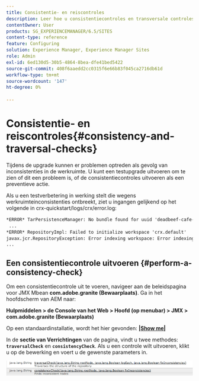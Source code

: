 ```yaml
---
title: Consistentie- en reiscontroles
description: Leer hoe u consistentiecontroles en transversale controles uitvoert.
contentOwner: User
products: SG_EXPERIENCEMANAGER/6.5/SITES
content-type: reference
feature: Configuring
solution: Experience Manager, Experience Manager Sites
role: Admin
exl-id: 6ed130d5-30b5-4864-8bea-dfe41bed5422
source-git-commit: 408f6aaedd2cc0315f6e66b83f045ca2716db61d
workflow-type: tm+mt
source-wordcount: '147'
ht-degree: 0%

---
```


# Consistentie- en reiscontroles{#consistency-and-traversal-checks}

Tijdens de upgrade kunnen er problemen optreden als gevolg van inconsistenties in de werkruimte. U kunt een testupgrade uitvoeren om te zien of dit een probleem is, of de consistentiecontroles uitvoeren als een preventieve actie.

Als u een testverbetering in werking stelt die wegens werkruimteinconsistenties ontbreekt, ziet u ingangen gelijkend op het volgende in crx-quickstart/logs/crx/error.log:

```xml
*ERROR* TarPersistenceManager: No bundle found for uuid 'deadbeef-cafe-babe-cafe-babecafebabe'
 ...
*ERROR* RepositoryImpl: Failed to initialize workspace 'crx.default'
javax.jcr.RepositoryException: Error indexing workspace: Error indexing workspace: Error indexing workspace
...
```

## Een consistentiecontrole uitvoeren {#perform-a-consistency-check}

Om een consistentiecontrole uit te voeren, navigeer aan de beleidspagina voor JMX Mbean **com.adobe.granite (Bewaarplaats)**. Ga in het hoofdscherm van AEM naar:

**Hulpmiddelen > de Console van het Web > Hoofd (op menubar) > JMX > com.adobe.granite (Bewaarplaats)**

Op een standaardinstallatie, wordt het hier gevonden: **[|Show me|](http://localhost:4502/system/console/jmx/com.adobe.granite%3Atype%3DRepository)**

In de **sectie van Verrichtingen** van de pagina, vindt u twee methodes: **`traversalCheck`** en **`consistencyCheck`**. Als u een controle wilt uitvoeren, klikt u op de bewerking en voert u de gewenste parameters in.

![ chlimage_1-117 ](assets/chlimage_1-117.png)
